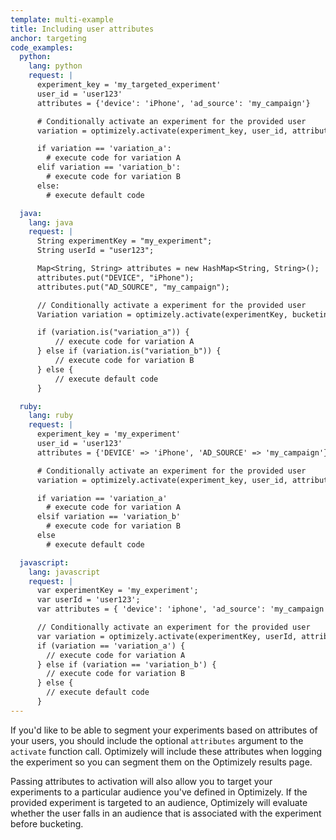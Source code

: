 ```yaml
---
template: multi-example
title: Including user attributes
anchor: targeting
code_examples:
  python:
    lang: python
    request: |
      experiment_key = 'my_targeted_experiment'
      user_id = 'user123'
      attributes = {'device': 'iPhone', 'ad_source': 'my_campaign'}

      # Conditionally activate an experiment for the provided user
      variation = optimizely.activate(experiment_key, user_id, attributes)

      if variation == 'variation_a':
        # execute code for variation A
      elif variation == 'variation_b':
        # execute code for variation B
      else:
        # execute default code

  java:
    lang: java
    request: |
      String experimentKey = "my_experiment";
      String userId = "user123";

      Map<String, String> attributes = new HashMap<String, String>();
      attributes.put("DEVICE", "iPhone");
      attributes.put("AD_SOURCE", "my_campaign");

      // Conditionally activate a experiment for the provided user
      Variation variation = optimizely.activate(experimentKey, bucketingId, attributes);

      if (variation.is("variation_a")) {
          // execute code for variation A
      } else if (variation.is("variation_b")) {
          // execute code for variation B
      } else {
          // execute default code
      }

  ruby:
    lang: ruby
    request: |
      experiment_key = 'my_experiment'
      user_id = 'user123'
      attributes = {'DEVICE' => 'iPhone', 'AD_SOURCE' => 'my_campaign'}

      # Conditionally activate an experiment for the provided user
      variation = optimizely.activate(experiment_key, user_id, attributes)

      if variation == 'variation_a'
        # execute code for variation A
      elsif variation == 'variation_b'
        # execute code for variation B
      else
        # execute default code

  javascript:
    lang: javascript
    request: |
      var experimentKey = 'my_experiment';
      var userId = 'user123';
      var attributes = { 'device': 'iphone', 'ad_source': 'my_campaign' };

      // Conditionally activate an experiment for the provided user
      var variation = optimizely.activate(experimentKey, userId, attributes);
      if (variation == 'variation_a') {
        // execute code for variation A
      } else if (variation == 'variation_b') {
        // execute code for variation B
      } else {
        // execute default code
      }
---
```


If you'd like to be able to segment your experiments based on attributes of your users, you should include the optional `attributes` argument to the `activate` function call. Optimizely will include these attributes when logging the experiment so you can segment them on the Optimizely results page.

Passing attributes to activation will also allow you to target your experiments to a particular audience you've defined in Optimizely. If the provided experiment is targeted to an audience, Optimizely will evaluate whether the user falls in an audience that is associated with the experiment before bucketing.
